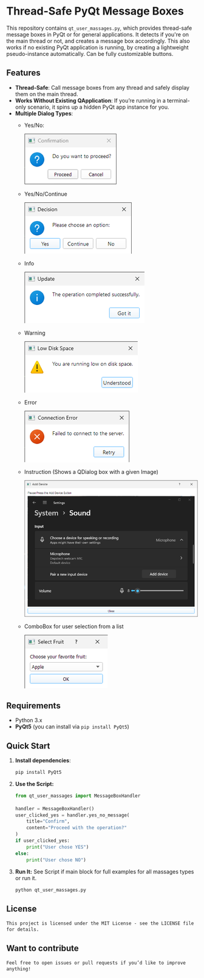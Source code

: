 # Thread-Safe PyQt Message Boxes

This repository contains `qt_user_massages.py`, which provides thread-safe message boxes in PyQt or for general applications.
It detects if you're on the main thread or not, and creates a message box accordingly. 
This also works if no existing PyQt application is running, by creating a lightweight pseudo-instance automatically.
Can be fully customizable buttons.

## Features

- **Thread-Safe**: Call message boxes from any thread and safely display them on the main thread.
- **Works Without Existing QApplication**: If you’re running in a terminal-only scenario, it spins up a hidden PyQt app instance for you.
- **Multiple Dialog Types**: 
    - Yes/No:

        ![Yes/No Massage](.\pictures\yes-no-massage.png)

    - Yes/No/Continue

        ![Yes/No/Continue Massage](.\pictures\3-button-massage.png)

    - Info

        ![Info Massage](.\pictures\info-massage.png)

    - Warning

        ![Warning Massage](.\pictures\warning-massage.png)

    - Error

        ![Error Massage](.\pictures\error-massage.png)

    - Instruction (Shows a QDialog box with a given Image)

        ![Instruction Massage](.\pictures\instruction-pictue-massage.png)

    - ComboBox for user selection from a list

        ![Selection list Massage](.\pictures\list-selection-massage.png)


## Requirements

- Python 3.x
- **PyQt5** (you can install via `pip install PyQt5`)

## Quick Start

1. **Install dependencies**:

   ```bash
   pip install PyQt5
   ```

2. **Use the Script:**

    ``` Python 
    from qt_user_massages import MessageBoxHandler

    handler = MessageBoxHandler()
    user_clicked_yes = handler.yes_no_message(
        title="Confirm",
        content="Proceed with the operation?"
    )
    if user_clicked_yes:
        print("User chose YES")
    else:
        print("User chose NO")
    ```

3. **Run It:**
    See Script if main block for full examples for all massages types or run it.

    ``` Python
    python qt_user_massages.py
    ```

## License
    This project is licensed under the MIT License - see the LICENSE file for details.

## Want to contribute
    Feel free to open issues or pull requests if you’d like to improve anything!
